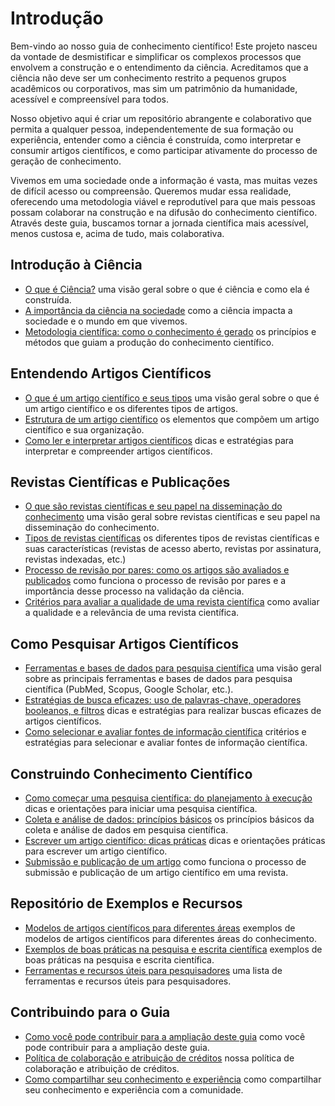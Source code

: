 

# Introdução

Bem-vindo ao nosso guia de conhecimento científico! Este projeto nasceu da vontade de desmistificar e simplificar os complexos processos que envolvem a construção e o entendimento da ciência. Acreditamos que a ciência não deve ser um conhecimento restrito a pequenos grupos acadêmicos ou corporativos, mas sim um patrimônio da humanidade, acessível e compreensível para todos.

Nosso objetivo aqui é criar um repositório abrangente e colaborativo que permita a qualquer pessoa, independentemente de sua formação ou experiência, entender como a ciência é construída, como interpretar e consumir artigos científicos, e como participar ativamente do processo de geração de conhecimento.

Vivemos em uma sociedade onde a informação é vasta, mas muitas vezes de difícil acesso ou compreensão. Queremos mudar essa realidade, oferecendo uma metodologia viável e reprodutível para que mais pessoas possam colaborar na construção e na difusão do conhecimento científico. Através deste guia, buscamos tornar a jornada científica mais acessível, menos custosa e, acima de tudo, mais colaborativa.

## Introdução à Ciência

- [O que é Ciência?](./o-que-e-ciencia.md) uma visão geral sobre o que é ciência e como ela é construída.
- [A importância da ciência na sociedade](./importancia-da-ciencia.md) como a ciência impacta a sociedade e o mundo em que vivemos.
- [Metodologia científica: como o conhecimento é gerado](./metodologia-cientifica.md) os princípios e métodos que guiam a produção do conhecimento científico.

## Entendendo Artigos Científicos

- [O que é um artigo científico e seus tipos](./o-que-e-artigo-cientifico.md) uma visão geral sobre o que é um artigo científico e os diferentes tipos de artigos.
- [Estrutura de um artigo científico](./estrutura-artigo-cientifico.md) os elementos que compõem um artigo científico e sua organização.
- [Como ler e interpretar artigos científicos](./como-ler-artigos-cientificos.md) dicas e estratégias para interpretar e compreender artigos científicos.

## Revistas Científicas e Publicações

- [O que são revistas científicas e seu papel na disseminação do conhecimento](./o-que-sao-revistas-cientificas.md) uma visão geral sobre revistas científicas e seu papel na disseminação do conhecimento.
- [Tipos de revistas científicas](./tipos-de-revistas-cientificas.md) os diferentes tipos de revistas científicas e suas características (revistas de acesso aberto, revistas por assinatura, revistas indexadas, etc.)
- [Processo de revisão por pares: como os artigos são avaliados e publicados](./processo-revisao-pares.md) como funciona o processo de revisão por pares e a importância desse processo na validação da ciência.
- [Critérios para avaliar a qualidade de uma revista científica](./criterios-avaliar-revista.md) como avaliar a qualidade e a relevância de uma revista científica.

## Como Pesquisar Artigos Científicos

- [Ferramentas e bases de dados para pesquisa científica](./ferramentas-bases-dados.md) uma visão geral sobre as principais ferramentas e bases de dados para pesquisa científica (PubMed, Scopus, Google Scholar, etc.).
- [Estratégias de busca eficazes: uso de palavras-chave, operadores booleanos, e filtros](./estrategias-busca.md) dicas e estratégias para realizar buscas eficazes de artigos científicos.
- [Como selecionar e avaliar fontes de informação científica](./selecionar-avaliar-fontes.md) critérios e estratégias para selecionar e avaliar fontes de informação científica.

## Construindo Conhecimento Científico

- [Como começar uma pesquisa científica: do planejamento à execução](./como-comecar-pesquisa.md) dicas e orientações para iniciar uma pesquisa científica.
- [Coleta e análise de dados: princípios básicos](./coleta-analise-dados.md) os princípios básicos da coleta e análise de dados em pesquisa científica.
- [Escrever um artigo científico: dicas práticas](./como-escrever-artigo.md) dicas e orientações práticas para escrever um artigo científico.
- [Submissão e publicação de um artigo](./submissao-publicacao.md) como funciona o processo de submissão e publicação de um artigo científico em uma revista.

## Repositório de Exemplos e Recursos

- [Modelos de artigos científicos para diferentes áreas](./modelos-artigos.md) exemplos de modelos de artigos científicos para diferentes áreas do conhecimento.
- [Exemplos de boas práticas na pesquisa e escrita científica](./exemplos-boas-praticas.md) exemplos de boas práticas na pesquisa e escrita científica.
- [Ferramentas e recursos úteis para pesquisadores](./ferramentas-recursos.md) uma lista de ferramentas e recursos úteis para pesquisadores.

## Contribuindo para o Guia

- [Como você pode contribuir para a ampliação deste guia](./como-contribuir.md) como você pode contribuir para a ampliação deste guia.
- [Política de colaboração e atribuição de créditos](./politica-colaboracao.md) nossa política de colaboração e atribuição de créditos.
- [Como compartilhar seu conhecimento e experiência](./como-compartilhar-conhecimento.md) como compartilhar seu conhecimento e experiência com a comunidade.
